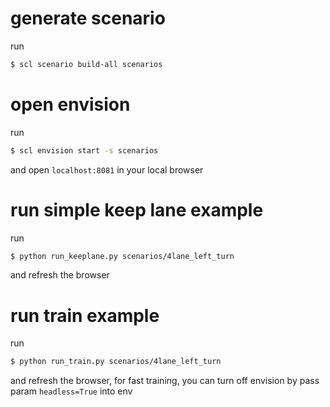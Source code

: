 # generate scenario
run
```bash
$ scl scenario build-all scenarios
```

# open envision
run
```bash
$ scl envision start -s scenarios
```
and open `localhost:8081` in your local browser

# run simple keep lane example
run
```bash
$ python run_keeplane.py scenarios/4lane_left_turn
```
and refresh the browser



# run train example 
run
```bash
$ python run_train.py scenarios/4lane_left_turn
```
and refresh the browser,
for fast training, you can turn off envision by pass param `headless=True`
into env
